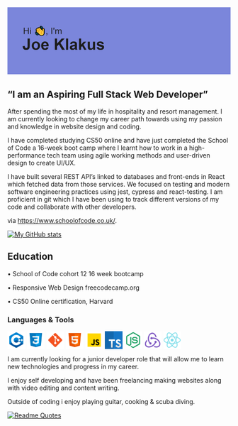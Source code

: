 
<img src="header.png">

<h2>“I am an Aspiring Full Stack Web Developer”</h2>

After spending the most of my life in hospitality and resort management. I am currently looking to change my career path towards using my passion and knowledge in website design and coding.

I have completed studying CS50 online and have just completed the School of Code a 16-week boot camp where I learnt how to work in a high-performance tech team using agile working methods and user-driven design to create UI/UX. 

I have built several REST API’s linked to databases and front-ends in React which fetched data from those services. We focused on testing and modern software engineering practices using jest, cypress and react-testing. I am proficient in git which I have been using to track different versions of my code and collaborate with other developers.

via https://www.schoolofcode.co.uk/.


[![My GitHub stats](https://github-readme-stats.vercel.app/api?username=JojokCreator&show_icons=true&theme=radical)]()

<h2>Education</h2>

 • School of Code cohort 12 16 week bootcamp 

 • Responsive Web Design freecodecamp.org

 • CS50 Online certification, Harvard

<h3 align="left">Languages & Tools</h3>
<p align="left">
<a href="your link" target="blank"><img align="center" src="cpp.png" alt="" height="40" width="40" /></a>
<a href="your link" target="blank"><img align="center" src="css.png" alt="" height="40" width="40" /></a>
<a href="your link" target="blank"><img align="center" src="git.png" alt="" height="40" width="40" /></a>
<a href="your link" target="blank"><img align="center" src="html.png" alt="" height="40" width="40" /></a>
<a href="your link" target="blank"><img align="center" src="javascript.png" alt="" height="40" width="40" /></a>
<a href="your link" target="blank"><img align="center" src="typescript.png" alt="" height="40" width="40" /></a>
<a href="your link" target="blank"><img align="center" src="node.png" alt="" height="40" width="40" /></a>
<a href="your link" target="blank"><img align="center" src="redux.png" alt="" height="40" width="40" /></a>
<a href="your link" target="blank"><img align="center" src="react.png" alt="" height="40" width="40" /></a>
</p>


I am currently looking for a junior 
developer role that will allow me to learn 
new technologies and progress in my 
career.


I enjoy self developing and have been 
freelancing making websites along with 
video editing and content writing.


Outside of coding i enjoy playing guitar, 
cooking & scuba diving. 

[![Readme Quotes](https://quotes-github-readme.vercel.app/api?type=horizontal&theme=dark)](https://github.com/piyushsuthar/github-readme-quotes)

